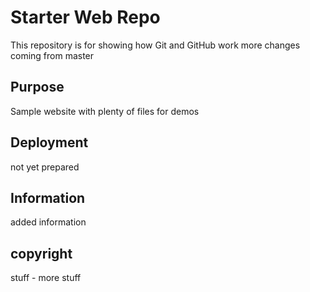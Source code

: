 # Starter Web Repo

This repository is for showing how Git and GitHub work
more changes coming from master

## Purpose

Sample website with plenty of files for demos

## Deployment

not yet prepared

## Information

added information

## copyright

stuff - more stuff

